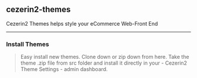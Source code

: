 ## cezerin2-themes
Cezerin2 Themes helps style your eCommerce Web-Front End

---
### Install Themes

<blockquote>
Easy install new themes. Clone down or zip down from here. Take the theme .zip file from src folder and install it directly in your - Cezerin2 Theme Settings - admin dashboard.
</blockquote>
